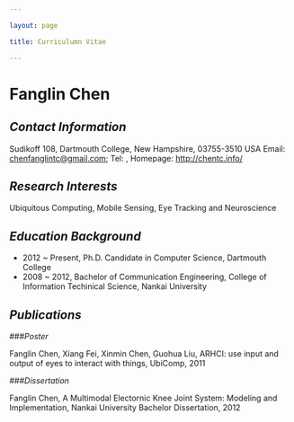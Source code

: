 ```yaml
---

layout: page

title: Curriculumn Vitae

---
```



# Fanglin Chen


## *Contact Information*


Sudikoff 108, Dartmouth College, New Hampshire, 03755-3510 USA
Email: chenfanglintc@gmail.com; Tel: , Homepage: <http://chentc.info/>


## *Research Interests*


Ubiquitous Computing, Mobile Sensing, Eye Tracking and Neuroscience


## *Education Background*


- 2012 ~ Present, Ph.D. Candidate in Computer Science, Dartmouth College
- 2008 ~ 2012, Bachelor of Communication Engineering, College of Information Techinical Science, Nankai University


## *Publications*


###*Poster*


Fanglin Chen, Xiang Fei, Xinmin Chen, Guohua Liu, ARHCI: use input and output of eyes to interact with things, UbiComp, 2011


###*Dissertation*


Fanglin Chen, A Multimodal Electornic Knee Joint System: Modeling and Implementation, Nankai University Bachelor Dissertation, 2012
